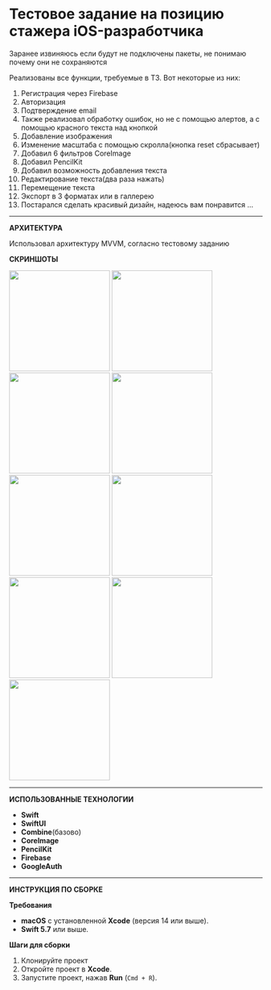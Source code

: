 # Тестовое задание на позицию стажера iOS-разработчика

Заранее извиняюсь если будут не подключены пакеты, не понимаю почему они не сохраняются

Реализованы все функции, требуемые в ТЗ.
Вот некоторые из них:
1) Регистрация через Firebase
2) Авторизация
3) Подтверждение email
4) Также реализовал обработку ошибок, но не с помощью алертов, а с помощью красного текста над кнопкой
5) Добавление изображения
6) Изменение масштаба с помощью скролла(кнопка reset сбрасывает)
7) Добавил 6 фильтров CoreImage
8) Добавил PencilKit
9) Добавил возможность добавления текста
10) Редактирование текста(два раза нажать)
11) Перемещение текста
12) Экспорт в 3 форматах или в галлерею
13) Постарался сделать красивый дизайн, надеюсь вам понравится
...


---

**АРХИТЕКТУРА**

Использовал архитектуру MVVM, согласно тестовому заданию


**СКРИНШОТЫ**


<img src="https://github.com/user-attachments/assets/feccceea-2233-4913-8e38-d974ccb72506" width="200" />

<img src="https://github.com/user-attachments/assets/423297ee-913e-4d77-b3e5-369c556cf9a4" width="200" />

<img src="https://github.com/user-attachments/assets/01728605-ca21-4356-a73f-6090edd7a428" width="200" />

<img src="https://github.com/user-attachments/assets/d057b2a6-f33a-422f-8ebc-a84b5edd497f" width="200" />

<img src="https://github.com/user-attachments/assets/a700690f-9182-4c39-b6ba-313eeb34f469" width="200" />

<img src="https://github.com/user-attachments/assets/3be539f2-fe19-464e-ae1c-78376d632991" width="200" />

<img src="https://github.com/user-attachments/assets/39a05c0c-12d5-4f2d-8ba9-eb5e0b058dbc" width="200" />

<img src="https://github.com/user-attachments/assets/9859cb07-6ab5-4dd2-81c6-22a40658f86d" width="200" />

<img src="https://github.com/user-attachments/assets/3905815a-6689-4474-b1c5-d18f6d184866" width="200" />

---

**ИСПОЛЬЗОВАННЫЕ ТЕХНОЛОГИИ**


- **Swift** 
- **SwiftUI** 
- **Combine**(базово)
- **CoreImage**
- **PencilKit**
- **Firebase**
- **GoogleAuth**   
---

**ИНСТРУКЦИЯ ПО СБОРКЕ**

**Требования**
- **macOS** с установленной **Xcode** (версия 14 или выше).
- **Swift 5.7** или выше.

**Шаги для сборки**
1. Клонируйте проект
2. Откройте проект в **Xcode**.
3. Запустите проект, нажав **Run** (`Cmd + R`).
